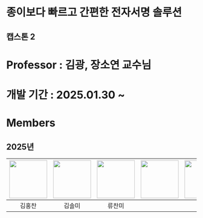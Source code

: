 # 종이보다 빠르고 간편한 전자서명 솔루션



## 캡스톤 2 
# Professor : 김광, 장소연 교수님 
# 개발 기간 : 2025.01.30 ~ 


# Members

## 2025년

| [<img src="https://avatars.githubusercontent.com/u/49269218?v=4" width="100">](https://github.com/ohinhyuk) | [<img src="https://avatars.githubusercontent.com/u/89755770?v=4" width="100">](https://github.com/thisissolmi) | [<img src="https://avatars.githubusercontent.com/u/45687157?v=4" width="100">](https://github.com/zionhann) | [<img src="https://avatars.githubusercontent.com/u/74346290?v=4" width="100">](https://github.com/healim01) | [<img src="https://avatars.githubusercontent.com/u/90203932?v=4" width="100">](https://github.com/cocomong98)
|:---------------------------------------------------------------------------------------------------------: | :----------------------------------------------------------------------------------------------------------: | :----------------------------------------------------------------------------------------------------------: | :---------------------------------------------------------------------------------------------------------: | :---------------------------------------------------------------------------------------------------------: |
|                                                   김홍찬                                                    |                                                    김솔미                                                    |                                                   류찬미                                                    |
